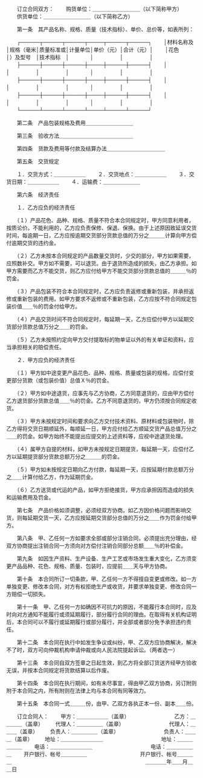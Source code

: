 
 


　　订立合同双方： 
　　购货单位：＿＿＿＿＿＿＿＿＿（以下简称甲方） 
　　供货单位：＿＿＿＿＿＿＿＿＿（以下简称乙方） 

　　第一条　其产品名称、规格、质量（技术指标）、单价、总价等，如表所列： 

　　┌─────┬─────┬─────┬────┬─────┬─────┐ 
　　│材料名称及│规格（毫米│质量标准或│计量单位│单价（元）│合计（元）│ 
　　│花色　　　│）及型号　│技术指标　│　　　　│　　　　　│　　　　　│ 
　　├─────┼─────┼─────┼────┼─────┼─────┤ 
　　│　　　　　│　　　　　│　　　　　│　　　　│　　　　　│　　　　　│ 
　　├─────┼─────┼─────┼────┼─────┼─────┤ 
　　│　　　　　│　　　　　│　　　　　│　　　　│　　　　　│　　　　　│ 
　　├─────┼─────┼─────┼────┼─────┼─────┤ 
　　│　　　　　│　　　　　│　　　　　│　　　　│　　　　　│　　　　　│ 
　　└─────┴─────┴─────┴────┴─────┴─────┘ 

　　第二条　产品包装规格及费用＿＿＿＿＿＿＿＿＿ 

　　第三条　验收方法＿＿＿＿＿＿＿＿＿＿＿＿＿＿ 

　　第四条　货款及费用等付款及结算办法＿＿＿＿＿＿＿＿＿＿＿ 

　　第五条　交货规定 

　　１．交货方式：＿＿＿＿＿＿ 
　　２．交货地点：＿＿＿＿＿＿ 
　　３．交货日期：＿＿＿＿＿＿ 
　　４．运输费：＿＿＿＿＿＿＿ 

　　第六条　经济责任 

　　１．乙方应负的经济责任 

　　（１）产品花色、品种、规格、质量不符合本合同规定时，甲方同意利用者，按质论价。不能利用的，乙方应负责保修、保退、保换。由于上述原因致延误交货时间，每逾期一日，乙方应按逾期交货部分货款总值的万分之＿＿＿计算向甲方偿付逾期交货的违约金。
 
　　（２）乙方未按本合同规定的产品数量交货时，少交的部分，甲方如果需要，应照数补交。甲方如不需要，可以退货。由于退货所造成的损失，由乙方承担。如甲方需要而乙方不能交货，则乙方应付给甲方不能交货部分货款总值的＿＿＿％的罚金。 

　　（３）产品包装不符合本合同规定时，乙方应负责返修或重新包装，并承担返修或重新包装的费用。如甲方要求不返修或不重新包装，乙方应按不符合同规定包装价值＿＿％的罚金付给甲方。 

　　（４）产品交货时间不符合同规定时，每延期一天，乙方应偿付甲方以延期交货部分货款总值万分之＿＿的罚金。 

　　（５）乙方未按照约定向甲方交付提取标的物单证以外的有关单证和资料，应当承担相关的赔偿责任。 

　　２．甲方应负的经济责任 

　　（１）甲方如中途变更产品花色、品种、规格、质量或包装的规格，应偿付变更部分货款（或包装价值）总值Ｘ％的罚金。 

　　（２）甲方如中途退货，应事先与乙方协商，乙方同意退货的，应由甲方偿付乙方退货部分货款总值＿＿％的罚金。乙方不同意退货的，甲方仍须按合同规定收货。 

　　（３）甲方未按规定时间和要求向乙方交付技术资料、原材料或包装物时，除乙方得将交货日期顺延外，每顺延一日，甲方应付给乙方顺延交货产品总值万分之＿＿的罚金。如甲方始终不能提出应提交的上述资料等，应视中途退货处理。 

　　（４）属甲方自提的材料，如甲方未按规定日期提货，每延期一天，应偿付乙方以延期提货部分货款总额万分之＿＿＿的罚金。 

　　（５）甲方如未按规定日期向乙方付款，每延期一天，应按延期付款总额万分之＿＿计算付给乙方，作为延期罚金。 

　　（６）乙方送货或代运的产品，如甲方拒绝接货，甲方应承担因而造成的损失和运输费用及罚金。 

　　第七条　产品价格如须调整，必须经双方协商。如乙方因价格问题而影响交货，则每延期交货一天，乙方应按延期交货部分总值的万分之＿＿作为罚金付给甲方。 

　　第八条　甲、乙任何一方如要求全部或部分注销合同，必须提出充分理由，经双方协商提出注销合同一方须向对方偿付注销合同部分总额＿＿％的补偿金。 

　　第九条　如因生产资料、生产设备、生产工艺或市场发生重大变化，乙方须变更产品品种、花色、规格、质量、包装时，应提前＿＿天与甲方协商。 

　　第十条　本合同所订一切条款，甲、乙任何一方不得擅自变更或修改。如一方单独变更、修改本合同，对方有权拒绝生产或收货，并要求单独变更、修改合同一方赔偿一切损失。 

　　第十一条　甲、乙任何一方如确因不可抗力的原因，不能履行本合同时，应及时向对方通知不能履行或须延期履行，部分履行合同的理由。在取得有关机构证明后，本合同可以不履行或延期履行或部分履行，并全部或者部分免予承担违约责任。 

　　第十二条　本合同在执行中如发生争议或纠纷，甲、乙双方应协商解决，解决不了时，双方可向仲裁机构申请仲裁或向人民法院提起诉讼。（两者选一） 

　　第十三条　本合同自双方签章之日起生效，到乙方将全部订货送齐经甲方验收无误，并按本合同规定将货款结算以后作废。 

　　第十四条　本合同在执行期间，如有未尽事宜，得由甲乙双方协商，另订附则附于本合同之内，所有附则在法律上均与本合同有同等效力。 

　　第十五条　本合同一式＿＿＿份，由甲、乙双方各执正本一份、副本＿＿份。 

　　订立合同人： 
　　甲方：＿＿＿＿＿＿（盖章）　　　　　　　　　乙方：＿＿＿＿（盖章） 
　　代理人：＿＿＿＿＿（盖章）　　　　　　　　　代理人：＿＿＿（盖章） 
　　负责人：＿＿＿＿＿（盖章）　　　　　　　　　负责人：＿＿＿（盖章） 
　　地址：＿＿＿＿＿＿＿＿　　　　　　　　　　　地址：＿＿＿＿＿＿ 
　　电话：＿＿＿＿＿＿＿＿　　　　　　　　　　　电话：＿＿＿＿＿＿ 
　　开户银行、帐号＿＿＿＿＿　　　　　　　　　　开户银行、帐号＿＿＿＿ 
　　　　　　　　　　　　　　　　　　　　　　　　　＿＿＿＿年＿＿月＿＿日 
 


 

 
 
 
 
 
  


  
 

  


  


  
 
 
 
 

